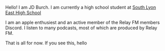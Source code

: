 Hello! I am JD Burch. I am currently a high school student at [South Lyon East High School](https://www.slcs.us/south_lyon_east_high_school/index.php)

I am an apple enthusiest and an active member of the Relay FM members Discord. I listen to many podcasts, most of which are produced by Relay FM. 

That is all for now. If you see this, hello
